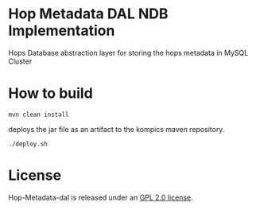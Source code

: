 Hop Metadata DAL NDB Implementation
===

Hops Database abstraction layer for storing the hops metadata in MySQL Cluster

How to build
===

```
mvn clean install
```

deploys the jar file as an artifact to the kompics maven repository.

```
./deploy.sh
```


# License

Hop-Metadata-dal is released under an [GPL 2.0 license](LICENSE.txt).
